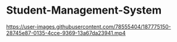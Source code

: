 # Student-Management-System

https://user-images.githubusercontent.com/78555404/187775150-28745e87-0135-4cce-9369-13a67da23941.mp4

